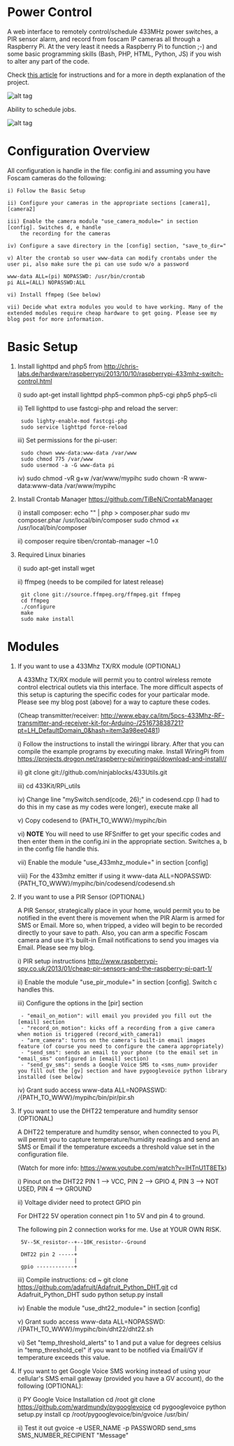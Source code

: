 Power Control
==================

A web interface to remotely control/schedule 433MHz power switches, a PIR sensor alarm, and record from foscam IP cameras all through a Raspberry Pi. At the very least it needs a Raspberry Pi to function ;-) and some basic programming skills (Bash, PHP, HTML, Python, JS) if you wish to alter any part of the code.

Check [this article](http://bobbyromeo.com/wp/diy-alarm-monitoring-system-w-raspberry-pi-foscam-sensors/) for instructions and for a more in depth explanation of the project.

![alt tag](https://raw.githubusercontent.com/bobbyromeo/mypihc/master/img/MyPi-Home-Control-Interface-1.png)

Ability to schedule jobs.

![alt tag](https://raw.githubusercontent.com/bobbyromeo/mypihc/master/img/MyPi-Home-Control-Interface-2.png)

Configuration Overview
==================
All configuration is handle in the file: config.ini and assuming you have Foscam cameras do the following:

    i) Follow the Basic Setup

    ii) Configure your cameras in the appropriate sections [camera1], [camera2]

    iii) Enable the camera module "use_camera_module=" in section [config]. Switches d, e handle
        the recording for the cameras

    iv) Configure a save directory in the [config] section, "save_to_dir="

    v) Alter the crontab so user www-data can modify crontabs under the user pi, also make sure the pi can use sudo w/o a password

    www-data ALL=(pi) NOPASSWD: /usr/bin/crontab
    pi ALL=(ALL) NOPASSWD:ALL

    vi) Install ffmpeg (See below)

    vii) Decide what extra modules you would to have working. Many of the extended modules require cheap hardware to get going. Please see my blog post for more information.



Basic Setup
==================

1) Install lighttpd and php5 from http://chris-labs.de/hardware/raspberrypi/2013/10/10/raspberrypi-433mhz-switch-control.html

    i) sudo apt-get install lighttpd php5-common php5-cgi php5 php5-cli

    ii) Tell lighttpd to use fastcgi-php and reload the server:

        sudo lighty-enable-mod fastcgi-php
        sudo service lighttpd force-reload

    iii) Set permissions for the pi-user:

        sudo chown www-data:www-data /var/www
        sudo chmod 775 /var/www
        sudo usermod -a -G www-data pi

    iv) sudo chmod -vR g+w /var/www/mypihc
        sudo chown -R www-data:www-data /var/www/mypihc


2) Install Crontab Manager https://github.com/TiBeN/CrontabManager

    i) install composer:
        echo "<?php echo file_get_contents('https://getcomposer.org/composer.phar') ?>" | php > composer.phar
        sudo mv composer.phar /usr/local/bin/composer
        sudo chmod +x /usr/local/bin/composer

    ii) composer require tiben/crontab-manager ~1.0

3) Required Linux binaries

    i) sudo apt-get install wget

    ii) ffmpeg (needs to be compiled for latest release)

        git clone git://source.ffmpeg.org/ffmpeg.git ffmpeg
        cd ffmpeg
        ./configure
        make
        sudo make install

Modules
==================

1) If you want to use a 433Mhz TX/RX module (OPTIONAL)

    A 433Mhz TX/RX module will permit you to control wireless remote control electrical outlets via this interface. The more difficult aspects of this setup is capturing the specific codes for your particalar mode. Please see my blog post (above) for a way to capture these codes.

    (Cheap transmitter/receiver: http://www.ebay.ca/itm/5pcs-433Mhz-RF-transmitter-and-receiver-kit-for-Arduino-/251673838721?pt=LH_DefaultDomain_0&hash=item3a98ee0481)

    i) Follow the instructions to install the wiringpi library. After that you can compile the example programs by executing make. Install WiringPi from https://projects.drogon.net/raspberry-pi/wiringpi/download-and-install//

    ii) git clone git://github.com/ninjablocks/433Utils.git

    iii) cd 433Kit/RPi_utils

    iv) Change line "mySwitch.send(code, 26);" in codesend.cpp (I had to do this in my case as my codes were longer), execute make all

    v) Copy codesend to {PATH_TO_WWW}/mypihc/bin

    vi) **NOTE** You will need to use RFSniffer to get your specific codes and then enter them in the config.ini in the appropriate section.
        Switches a, b in the config file handle this.

    vii) Enable the module "use_433mhz_module=" in section [config]

    viii) For the 433mhz emitter if using it
        www-data ALL=NOPASSWD: {PATH_TO_WWW}/mypihc/bin/codesend/codesend.sh

2) If you want to use a PIR Sensor (OPTIONAL)

    A PIR Sensor, strategically place in your home, would permit you to be notified in the event there is movement when the PIR Alarm is armed for SMS or Email. More so, when tripped, a video will begin to be recorded directly to your save to path. Also, you can arm a specific Foscam camera and use it's built-in Email notifications to send you images via Email. Please see my blog.

    i) PIR setup instructions http://www.raspberrypi-spy.co.uk/2013/01/cheap-pir-sensors-and-the-raspberry-pi-part-1/

    ii) Enable the module "use_pir_module=" in section [config]. Switch c handles this.

    iii) Configure the options in the [pir] section

        - "email_on_motion": will email you provided you fill out the [email] section
        - "record_on_motion": kicks off a recording from a give camera when motion is triggered (record_with_camera1)
        - "arm_camera": turns on the camera's built-in email images feature (of course you need to configure the camera appropriately)
        - "send_sms": sends an email to your phone (to the email set in "email_sms" configured in [email] section)
        - "send_gv_sms": sends a Google Voice SMS to <sms_num> provider you fill out the [gv] section and have pygooglevoice python library installed (see below)

    iv) Grant sudo access
    www-data ALL=NOPASSWD: /{PATH_TO_WWW}/mypihc/bin/pir/pir.sh

3) If you want to use the DHT22 temperature and humdity sensor (OPTIONAL)

    A DHT22 temperature and humdity sensor, when connected to you Pi, will permit you to capture temperature/humidity readings and send an SMS or Email if the temperature exceeds a threshold value set in the configuration file.

    (Watch for more info: https://www.youtube.com/watch?v=IHTnU1T8ETk)

    i) Pinout on the DHT22
    PIN 1 --> VCC,
    PIN 2 --> GPIO 4,
    PIN 3 --> NOT USED,
    PIN 4 --> GROUND

    ii) Voltage divider need to protect GPIO pin

    For DHT22 5V operation connect pin 1 to 5V and pin 4 to ground.

    The following pin 2 connection works for me.  Use at YOUR OWN RISK.

        5V--5K_resistor--+--10K_resistor--Ground
                         |
        DHT22 pin 2 -----+
                         |
        gpio ------------+

    iii) Compile instructions:
        cd ~
        git clone https://github.com/adafruit/Adafruit_Python_DHT.git
        cd Adafruit_Python_DHT
        sudo python setup.py install

    iv) Enable the module "use_dht22_module=" in section [config]

    v) Grant sudo access
    www-data ALL=NOPASSWD: /{PATH_TO_WWW}/mypihc/bin/dht22/dht22.sh

    vi) Set "temp_threshold_alerts" to 1 and put a value for degrees celsius in "temp_threshold_cel" if you want to be notified via Email/GV if temperature exceeds this value.


4) If you want to get Google Voice SMS working instead of using your cellular's SMS email gateway (provided you have a GV account), do the following (OPTIONAL):

    i) PY Google Voice Installation
        cd /root
        git clone https://github.com/wardmundy/pygooglevoice
        cd pygooglevoice
        python setup.py install
        cp /root/pygooglevoice/bin/gvoice /usr/bin/

    ii) Test it out
        gvoice -e USER_NAME -p PASSWORD send_sms SMS_NUMBER_RECIPIENT "Message"




